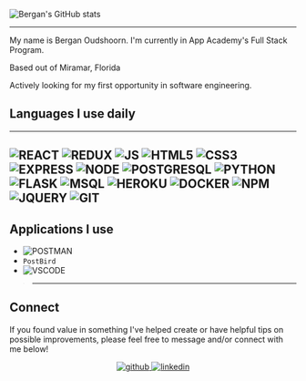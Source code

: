 ![Bergan's GitHub stats](https://github-readme-stats.vercel.app/api?username=Bergan404&show_icons=true&theme=tokyonight)

-----------------
My name is Bergan Oudshoorn. I'm currently in App Academy's Full Stack Program.

Based out of Miramar, Florida

Actively looking for my first opportunity in software engineering.

## Languages I use daily
-----------------------------
![REACT](https://img.shields.io/badge/React-20232A?style=for-the-badge&logo=react&logoColor=61DAFB) ![REDUX](https://img.shields.io/badge/Redux-593D88?style=for-the-badge&logo=redux&logoColor=white) ![JS](https://img.shields.io/badge/JavaScript-323330?style=for-the-badge&logo=javascript&logoColor=F7DF1E) ![HTML5](https://img.shields.io/badge/HTML5-E34F26?style=for-the-badge&logo=html5&logoColor=white) ![CSS3](https://img.shields.io/badge/CSS3-1572B6?style=for-the-badge&logo=css3&logoColor=white)
![EXPRESS](	https://img.shields.io/badge/Express.js-404D59?style=for-the-badge&logo=express&logoColor=white) ![NODE](https://img.shields.io/badge/Node.js-43853D?style=for-the-badge&logo=node.js&logoColor=white) ![POSTGRESQL](https://img.shields.io/badge/PostgreSQL-316192?style=for-the-badge&logo=postgresql&logoColor=white) ![PYTHON](https://img.shields.io/badge/Python-3776AB?style=for-the-badge&logo=python&logoColor=white) ![FLASK](https://img.shields.io/badge/Flask-000000?style=for-the-badge&logo=flask&logoColor=white) ![MSQL](https://img.shields.io/badge/MySQL-00000F?style=for-the-badge&logo=mysql&logoColor=white) ![HEROKU](https://img.shields.io/badge/Heroku-430098?style=for-the-badge&logo=heroku&logoColor=white) ![DOCKER](https://img.shields.io/badge/Docker-2CA5E0?style=for-the-badge&logo=docker&logoColor=white) ![NPM](https://img.shields.io/badge/npm-CB3837?style=for-the-badge&logo=npm&logoColor=white) ![JQUERY](https://img.shields.io/badge/jQuery-0769AD?style=for-the-badge&logo=jquery&logoColor=white) ![GIT](https://img.shields.io/badge/Git-F05032?style=for-the-badge&logo=git&logoColor=white)
-------------------------------------------------------------------
## Applications I use
- ![POSTMAN](https://img.shields.io/badge/Postman-FF6C37?style=for-the-badge&logo=Postman&logoColor=white)
- `PostBird`
- ![VSCODE](https://img.shields.io/badge/Visual_Studio_Code-0078D4?style=for-the-badge&logo=visual%20studio%20code&logoColor=white)
> ---------------------
## Connect 
If you found value in something I've helped create or have helpful tips on possible improvements, please feel free to message and/or connect with me below!
<br/> 
<div align="center">
<a href="https://github.com/Bergan404" target="_blank">
<img src=https://img.shields.io/badge/github-%2324292e.svg?&style=for-the-badge&logo=github&logoColor=white alt=github style="margin-bottom: 5px;" />
</a>
<a href="https://www.linkedin.com/in/bergan-oudshoorn-2475331a6/" target="_blank">
<img src=https://img.shields.io/badge/linkedin-%231E77B5.svg?&style=for-the-badge&logo=linkedin&logoColor=white alt=linkedin style="margin-bottom: 5px;" />
</a>
</div>  
